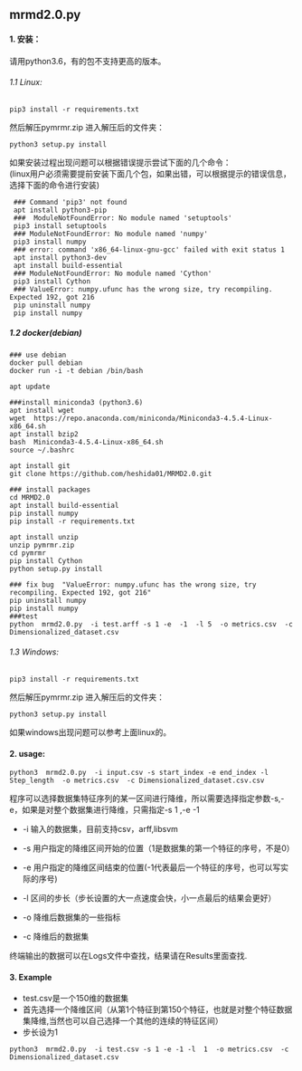 ## mrmd2.0.py 
 
#### 1. 安装：
请用python3.6，有的包不支持更高的版本。  
###### 1.1 Linux:  
  ```
  pip3 install -r requirements.txt 
  ```
  然后解压pymrmr.zip  进入解压后的文件夹：       
  ```
  python3 setup.py install   
  ```
  如果安装过程出现问题可以根据错误提示尝试下面的几个命令：   
  (linux用户必须需要提前安装下面几个包，如果出错，可以根据提示的错误信息，选择下面的命令进行安装)
  ```
   ### Command 'pip3' not found
   apt install python3-pip
   ###  ModuleNotFoundError: No module named 'setuptools'
   pip3 install setuptools 
   ### ModuleNotFoundError: No module named 'numpy'
   pip3 install numpy     
   ### error: command 'x86_64-linux-gnu-gcc' failed with exit status 1
   apt install python3-dev  
   apt install build-essential 
   ### ModuleNotFoundError: No module named 'Cython'
   pip3 install Cython
   ### ValueError: numpy.ufunc has the wrong size, try recompiling. Expected 192, got 216
   pip uninstall numpy
   pip install numpy
   ```
   
##### 1.2 docker(debian)

```
### use debian
docker pull debian
docker run -i -t debian /bin/bash

apt update

###install miniconda3 (python3.6)
apt install wget
wget  https://repo.anaconda.com/miniconda/Miniconda3-4.5.4-Linux-x86_64.sh
apt install bzip2
bash  Miniconda3-4.5.4-Linux-x86_64.sh
source ~/.bashrc

apt install git
git clone https://github.com/heshida01/MRMD2.0.git

### install packages
cd MRMD2.0
apt install build-essential
pip install numpy
pip install -r requirements.txt

apt install unzip
unzip pymrmr.zip
cd pymrmr
pip install Cython 
python setup.py install

### fix bug  "ValueError: numpy.ufunc has the wrong size, try recompiling. Expected 192, got 216"
pip uninstall numpy
pip install numpy
###test
python  mrmd2.0.py  -i test.arff -s 1 -e  -1  -l 5  -o metrics.csv  -c Dimensionalized_dataset.csv
```

###### 1.3 Windows:
  ```
  pip3 install -r requirements.txt
  ```
  然后解压pymrmr.zip  进入解压后的文件夹：  
  ```
  python3 setup.py install  
  ```
  如果windows出现问题可以参考上面linux的。
 #### 2. usage:

 ```
 python3  mrmd2.0.py  -i input.csv -s start_index -e end_index -l Step_length  -o metrics.csv  -c Dimensionalized_dataset.csv.csv
 ```
  程序可以选择数据集特征序列的某一区间进行降维，所以需要选择指定参数-s,-e，如果是对整个数据集进行降维，只需指定-s 1 ,-e -1 
  
 * -i 输入的数据集，目前支持csv，arff,libsvm
 
 * -s 用户指定的降维区间开始的位置（1是数据集的第一个特征的序号，不是0）
 
 * -e 用户指定的降维区间结束的位置(-1代表最后一个特征的序号，也可以写实际的序号)
 
 * -l 区间的步长（步长设置的大一点速度会快，小一点最后的结果会更好）
 
 * -o 降维后数据集的一些指标
 
 * -c 降维后的数据集
 
 终端输出的数据可以在Logs文件中查找，结果请在Results里面查找.
 
 #### 3. Example
 * test.csv是一个150维的数据集  
 * 首先选择一个降维区间（从第1个特征到第150个特征，也就是对整个特征数据集降维,当然也可以自己选择一个其他的连续的特征区间）  
 * 步长设为1  
 ```
 python3  mrmd2.0.py  -i test.csv -s 1 -e -1 -l  1  -o metrics.csv  -c Dimensionalized_dataset.csv
 ```
